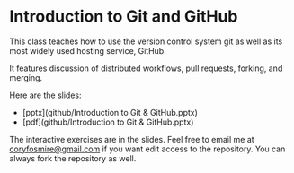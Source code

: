 # Introduction to Git and GitHub

This class teaches how to use the version control system git as well as its most widely used hosting service, GitHub.

It features discussion of distributed workflows, pull requests, forking, and merging.

Here are the slides:

* [pptx](github/Introduction to Git & GitHub.pptx)
* [pdf](github/Introduction to Git & GitHub.pptx)

The interactive exercises are in the slides. Feel free to email me at coryfosmire@gmail.com if you want edit access to the repository. You can always fork the repository as well.
